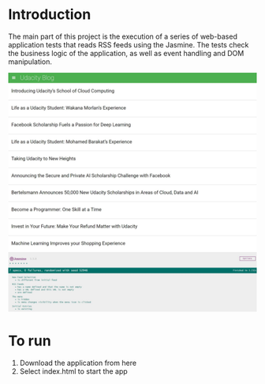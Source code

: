 # Introduction

The main part of this project is the execution of a series of web-based application tests that reads RSS feeds using the Jasmine. 
The tests check the business logic of the application, as well as event handling and DOM manipulation.

![GitHub Logo](PrintScreen.jpg)

# To run
1. Download the application from here
2. Select index.html to start the app
